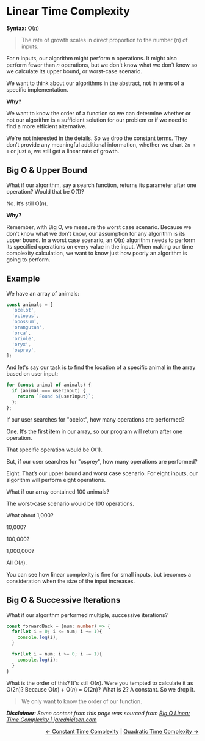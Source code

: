 # Linear Time Complexity

**Syntax:** O(_n_)

> The rate of growth scales in direct proportion to the number (_n_) of inputs.

For _n_ inputs, our algorithm might perform n operations. It might also perform fewer than _n_ operations, but we don't know what we don't know so we calculate its upper bound, or worst-case scenario.

We want to think about our algorithms in the abstract, not in terms of a specific implementation.

**Why?**

We want to know the order of a function so we can determine whether or not our algorithm is a sufficient solution for our problem or if we need to find a more efficient alternative.

We're not interested in the details. So we drop the constant terms. They don’t provide any meaningful additional information, whether we chart `2n + 1` or just `n`, we still get a linear rate of growth.

## Big O & Upper Bound

What if our algorithm, say a search function, returns its parameter after one operation? Would that be O(1)?

No. It’s still O(_n_).

**Why?**

Remember, with Big O, we measure the worst case scenario. Because we don’t know what we don’t know, our assumption for any algorithm is its upper bound. In a worst case scenario, an O(_n_) algorithm needs to perform its specified operations on every value in the input. When making our time complexity calculation, we want to know just how poorly an algorithm is going to perform.

## Example

We have an array of animals:

```typescript
const animals = [
  'ocelot',
  'octopus',
  'opossum',
  'orangutan',
  'orca',
  'oriole',
  'oryx',
  'osprey',
];
```

And let's say our task is to find the location of a specific animal in the array based on user input:

```typescript
for (const animal of animals) {
  if (animal === userInput) {
    return `Found ${userInput}`;
  };
};
```

If our user searches for "ocelot", how many operations are performed?

One. It’s the first item in our array, so our program will return after one operation.

That specific operation would be O(1).

But, if our user searches for "osprey", how many operations are performed?

Eight. That’s our upper bound and worst case scenario. For eight inputs, our algorithm will perform eight operations.

What if our array contained 100 animals?

The worst-case scenario would be 100 operations.

What about 1,000?

10,000?

100,000?

1,000,000?

All O(_n_).

You can see how linear complexity is fine for small inputs, but becomes a consideration when the size of the input increases.

## Big O & Successive Iterations

What if our algorithm performed multiple, successive iterations?

```typescript
const forwardBack = (num: number) => {
  for(let i = 0; i <= num; i += 1){
    console.log(i);
  }

  for(let i = num; i >= 0; i -= 1){
    console.log(i);
  }
}
```

What is the order of this? It's still O(_n_). Were you tempted to calculate it as O(2n)? Because O(_n_) + O(_n_) = O(2n)? What is 2? A constant. So we drop it.

> We only want to know the order of our function.

_**Disclaimer**: Some content from this page was sourced from [Big O Linear Time Complexity | jarednielsen.com](https://jarednielsen.com/big-o-linear-time-complexity/)_

<div align="right">
  <a href="../constant-time-complexity#constant-time-complexity"><- Constant Time Complexity</a> | 
  <a href="./quadratic-time-complexity/README.md#quadratic-time-complexity">Quadratic Time Complexity -></a>
</div>
